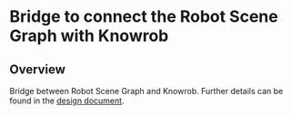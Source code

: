 Bridge to connect the Robot Scene Graph with Knowrob
====================================================

Overview
--------

Bridge between Robot Scene Graph and Knowrob. Further details can be found in the [design document](doc/design.md).